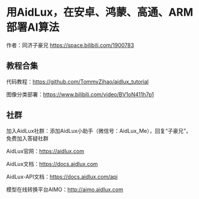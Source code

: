 # 用AidLux，在安卓、鸿蒙、高通、ARM部署AI算法

作者：同济子豪兄 https://space.bilibili.com/1900783

## 教程合集

代码教程：https://github.com/TommyZihao/aidlux_tutorial

图像分类部署：https://www.bilibili.com/video/BV1oN411h7p1

## 社群

加入AidLux社群：添加AidLux小助手（微信号：AidLux_Me），回复“子豪兄”，免费加入答疑社群

AidLux官网：https://aidlux.com

AidLux文档：https://docs.aidlux.com

AidLux-API文档：https://docs.aidlux.com/api

模型在线转换平台AIMO：http://aimo.aidlux.com
